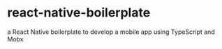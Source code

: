 # react-native-boilerplate
a React Native boilerplate to develop a mobile app using TypeScript and Mobx
